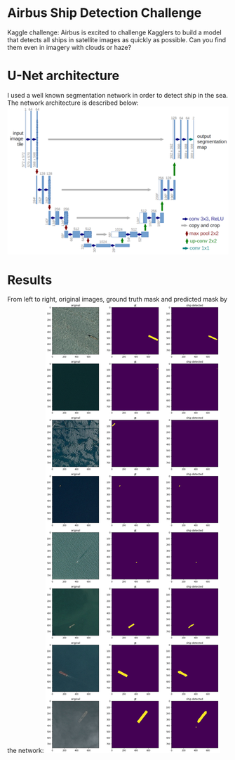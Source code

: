 # Airbus Ship Detection Challenge

Kaggle challenge: Airbus is excited to challenge Kagglers to build a model that detects all ships in satellite images as quickly as possible. Can you find them even in imagery with clouds or haze? 

# U-Net architecture
I used a well known segmentation network in order to detect ship in the sea. The network architecture is described below:
![unet](https://raw.githubusercontent.com/puechtom/airbus_satellite/master/u-net-architecture.png)

# Results
From left to right, original images, ground truth mask and predicted mask by the network:
![results](https://raw.githubusercontent.com/puechtom/airbus_satellite/master/results.png)

